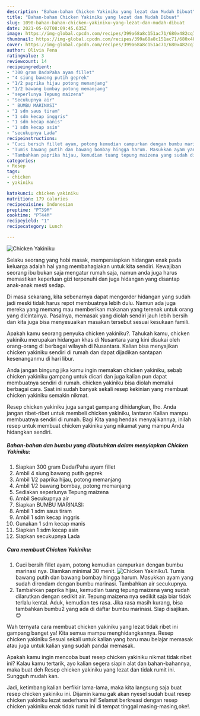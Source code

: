 ```yaml
---
description: "Bahan-bahan Chicken Yakiniku yang lezat dan Mudah Dibuat"
title: "Bahan-bahan Chicken Yakiniku yang lezat dan Mudah Dibuat"
slug: 1090-bahan-bahan-chicken-yakiniku-yang-lezat-dan-mudah-dibuat
date: 2021-05-02T08:09:45.635Z
image: https://img-global.cpcdn.com/recipes/399a68a8c151ac71/680x482cq70/chicken-yakiniku-foto-resep-utama.jpg
thumbnail: https://img-global.cpcdn.com/recipes/399a68a8c151ac71/680x482cq70/chicken-yakiniku-foto-resep-utama.jpg
cover: https://img-global.cpcdn.com/recipes/399a68a8c151ac71/680x482cq70/chicken-yakiniku-foto-resep-utama.jpg
author: Olivia Pena
ratingvalue: 3
reviewcount: 14
recipeingredient:
- "300 gram DadaPaha ayam fillet"
- "4 siung bawang putih geprek"
- "1/2 paprika hijau potong memanjang"
- "1/2 bawang bombay potong memanjang"
- "seperlunya Tepung maizena"
- "Secukupnya air"
- " BUMBU MARINASI"
- "1 sdm saus tiram"
- "1 sdm kecap inggris"
- "1 sdm kecap manis"
- "1 sdm kecap asin"
- "secukupnya Lada"
recipeinstructions:
- "Cuci bersih fillet ayam, potong kemudian campurkan dengan bumbu marinasi nya. Diamkan minimal 30 menit."
- "Tumis bawang putih dan bawang bombay hingga harum. Masukkan ayam yang sudah direndam dengan bumbu marinasi. Tambahkan air secukupnya."
- "Tambahkan paprika hijau, kemudian tuang tepung maizena yang sudah dilarutkan dengan sedikit air. Tepung maizena nya sedikit saja biar tidak terlalu kental. Aduk, kemudian tes rasa. Jika rasa masih kurang, bisa tambahkan bumbu2 yang ada di daftar bumbu marinasi. Siap disajikan. 😊"
categories:
- Resep
tags:
- chicken
- yakiniku

katakunci: chicken yakiniku 
nutrition: 179 calories
recipecuisine: Indonesian
preptime: "PT39M"
cooktime: "PT44M"
recipeyield: "1"
recipecategory: Lunch

---
```



![Chicken Yakiniku](https://img-global.cpcdn.com/recipes/399a68a8c151ac71/680x482cq70/chicken-yakiniku-foto-resep-utama.jpg)

Selaku seorang yang hobi masak, mempersiapkan hidangan enak pada keluarga adalah hal yang membahagiakan untuk kita sendiri. Kewajiban seorang ibu bukan saja mengatur rumah saja, namun anda juga harus memastikan keperluan gizi terpenuhi dan juga hidangan yang disantap anak-anak mesti sedap.

Di masa  sekarang, kita sebenarnya dapat mengorder hidangan yang sudah jadi meski tidak harus repot membuatnya lebih dulu. Namun ada juga mereka yang memang mau memberikan makanan yang terenak untuk orang yang dicintainya. Pasalnya, memasak yang diolah sendiri jauh lebih bersih dan kita juga bisa menyesuaikan masakan tersebut sesuai kesukaan famili. 



Apakah kamu seorang penyuka chicken yakiniku?. Tahukah kamu, chicken yakiniku merupakan hidangan khas di Nusantara yang kini disukai oleh orang-orang di berbagai wilayah di Nusantara. Kalian bisa menyajikan chicken yakiniku sendiri di rumah dan dapat dijadikan santapan kesenanganmu di hari libur.

Anda jangan bingung jika kamu ingin memakan chicken yakiniku, sebab chicken yakiniku gampang untuk dicari dan juga kalian pun dapat membuatnya sendiri di rumah. chicken yakiniku bisa diolah memalui berbagai cara. Saat ini sudah banyak sekali resep kekinian yang membuat chicken yakiniku semakin nikmat.

Resep chicken yakiniku juga sangat gampang dihidangkan, lho. Anda jangan ribet-ribet untuk membeli chicken yakiniku, lantaran Kalian mampu membuatnya sendiri di rumah. Bagi Kita yang hendak menyajikannya, inilah resep untuk membuat chicken yakiniku yang nikamat yang mampu Anda hidangkan sendiri.

<!--inarticleads1-->

##### Bahan-bahan dan bumbu yang dibutuhkan dalam menyiapkan Chicken Yakiniku:

1. Siapkan 300 gram Dada/Paha ayam fillet
1. Ambil 4 siung bawang putih geprek
1. Ambil 1/2 paprika hijau, potong memanjang
1. Ambil 1/2 bawang bombay, potong memanjang
1. Sediakan seperlunya Tepung maizena
1. Ambil Secukupnya air
1. Siapkan  BUMBU MARINASI:
1. Ambil 1 sdm saus tiram
1. Ambil 1 sdm kecap inggris
1. Gunakan 1 sdm kecap manis
1. Siapkan 1 sdm kecap asin
1. Siapkan secukupnya Lada




<!--inarticleads2-->

##### Cara membuat Chicken Yakiniku:

1. Cuci bersih fillet ayam, potong kemudian campurkan dengan bumbu marinasi nya. Diamkan minimal 30 menit.
<img src="https://img-global.cpcdn.com/steps/d9a6c0f3e1913cf3/160x128cq70/chicken-yakiniku-langkah-memasak-1-foto.jpg" alt="Chicken Yakiniku">1. Tumis bawang putih dan bawang bombay hingga harum. Masukkan ayam yang sudah direndam dengan bumbu marinasi. Tambahkan air secukupnya.
1. Tambahkan paprika hijau, kemudian tuang tepung maizena yang sudah dilarutkan dengan sedikit air. Tepung maizena nya sedikit saja biar tidak terlalu kental. Aduk, kemudian tes rasa. Jika rasa masih kurang, bisa tambahkan bumbu2 yang ada di daftar bumbu marinasi. Siap disajikan. 😊




Wah ternyata cara membuat chicken yakiniku yang lezat tidak ribet ini gampang banget ya! Kita semua mampu menghidangkannya. Resep chicken yakiniku Sesuai sekali untuk kalian yang baru mau belajar memasak atau juga untuk kalian yang sudah pandai memasak.

Apakah kamu ingin mencoba buat resep chicken yakiniku nikmat tidak ribet ini? Kalau kamu tertarik, ayo kalian segera siapin alat dan bahan-bahannya, maka buat deh Resep chicken yakiniku yang lezat dan tidak rumit ini. Sungguh mudah kan. 

Jadi, ketimbang kalian berfikir lama-lama, maka kita langsung saja buat resep chicken yakiniku ini. Dijamin kamu gak akan nyesel sudah buat resep chicken yakiniku lezat sederhana ini! Selamat berkreasi dengan resep chicken yakiniku enak tidak rumit ini di tempat tinggal masing-masing,oke!.

